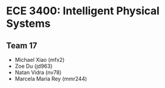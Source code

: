 # ECE 3400: Intelligent Physical Systems
## Team 17
* Michael Xiao (mfx2)
* Zoe Du (jd963)
* Natan Vidra (nv78)
* Marcela Maria Rey (mmr244)
